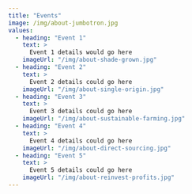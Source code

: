 ```yaml
---
title: "Events"
image: /img/about-jumbotron.jpg
values:
  - heading: "Event 1"
    text: >
      Event 1 details would go here
    imageUrl: "/img/about-shade-grown.jpg"
  - heading: "Event 2"
    text: >
      Event 2 details could go here
    imageUrl: "/img/about-single-origin.jpg"
  - heading: "Event 3"
    text: >
      Event 3 details could go here
    imageUrl: "/img/about-sustainable-farming.jpg"
  - heading: "Event 4"
    text: >
      Event 4 details could go here
    imageUrl: "/img/about-direct-sourcing.jpg"
  - heading: "Event 5"
    text: >
      Event 5 details could go here
    imageUrl: "/img/about-reinvest-profits.jpg"
---
```

